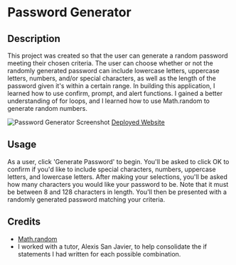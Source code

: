 # Password Generator

## Description

This project was created so that the user can generate a random password meeting their chosen criteria. The user can choose whether or not the randomly generated password can include lowercase letters, uppercase letters, numbers, and/or special characters, as well as the length of the password given it's within a certain range. In building this application, I learned how to use confirm, prompt, and alert functions. I gained a better understanding of for loops, and I learned how to use Math.random to generate random numbers.

![Password Generator Screenshot]()
[Deployed Website]()

## Usage

As a user, click 'Generate Password' to begin. You'll be asked to click OK to confirm if you'd like to include special characters, numbers, uppercase letters, and lowercase letters. After making your selections, you'll be asked how many characters you would like your password to be. Note that it must be between 8 and 128 characters in length. You'll then be presented with a randomly generated password matching your criteria.

## Credits

- [Math.random](https://developer.mozilla.org/en-US/docs/Web/JavaScript/Reference/Global_Objects/Math/random)
- I worked with a tutor, Alexis San Javier, to help consolidate the if statements I had written for each possible combination.